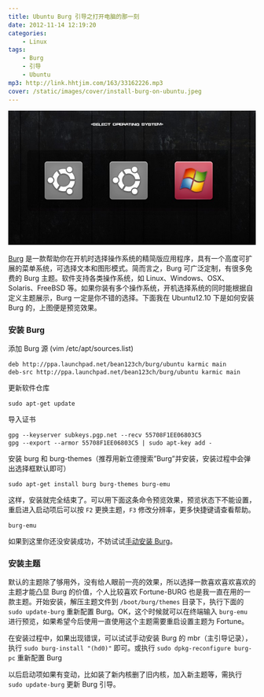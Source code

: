 ```yaml
---
title: Ubuntu Burg 引导之打开电脑的那一刻
date: 2012-11-14 12:19:20
categories:
    - Linux
tags:
    - Burg
    - 引导
    - Ubuntu
mp3: http://link.hhtjim.com/163/33162226.mp3
cover: /static/images/cover/install-burg-on-ubuntu.jpeg
---
```

![enter image description here](/static/images/burg-preview.jpg)

[Burg](https://code.google.com/archive/p/burg/downloads) 是一款帮助你在开机时选择操作系统的精简版应用程序，具有一个高度可扩展的菜单系统，可选择文本和图形模式。简而言之，Burg 可广泛定制，有很多免费的 Burg 主题。软件支持各类操作系统，如 Linux、Windows、OSX、Solaris、FreeBSD 等。如果你装有多个操作系统，开机选择系统的同时能根据自定义主题展示，Burg 一定是你不错的选择。下面我在 Ubuntu12.10 下是如何安装 Burg 的，上图便是预览效果。

### 安装 Burg

添加 Burg 源 (vim  /etc/apt/sources.list)
```
deb http://ppa.launchpad.net/bean123ch/burg/ubuntu karmic main
deb-src http://ppa.launchpad.net/bean123ch/burg/ubuntu karmic main
```
更新软件仓库
```
sudo apt-get update
```
导入证书
```
gpg --keyserver subkeys.pgp.net --recv 55708F1EE06803C5
gpg --export --armor 55708F1EE06803C5 | sudo apt-key add -
```
安装 burg 和 burg-themes（推荐用新立德搜索”Burg”并安装，安装过程中会弹出选择框默认即可）
```
sudo apt-get install burg burg-themes burg-emu
```
这样，安装就完全结束了。可以用下面这条命令预览效果，预览状态下不能设置，重启进入启动项后可以按 `F2` 更换主题，`F3` 修改分辨率，更多快捷键请查看帮助。
```
burg-emu
```
如果到这里你还没安装成功，不妨试试[手动安装 Burg](http://fech.in/2012/install-burg-on-ubuntu-manual/)。

### 安装主题

默认的主题除了够用外，没有给人眼前一亮的效果，所以选择一款喜欢喜欢喜欢的主题才能凸显 Burg 的价值，个人比较喜欢 Fortune-BURG 也是我一直在用的一款主题。开始安装，解压主题文件到 `/boot/burg/themes` 目录下，执行下面的 `sudo update-burg` 重新配置 Burg。OK，这个时候就可以在终端输入 `burg-emu` 进行预览，如果希望今后使用一直使用这个主题需要重启设置主题为 Fortune。

在安装过程中，如果出现错误，可以试试手动安装 Burg 的 mbr（主引导记录），执行 `sudo burg-install "(hd0)"` 即可。或执行 `sudo dpkg-reconfigure burg-pc` 重新配置 Burg

以后启动项如果有变动，比如装了新内核删了旧内核，加入新主题等，需执行 `sudo update-burg` 更新 Burg 引导。
